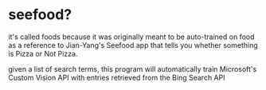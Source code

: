 # seefood?

it's called foods because it was originally meant to be auto-trained on food as a reference to Jian-Yang's Seefood app that tells you whether something is Pizza or Not Pizza.

given a list of search terms, this program will automatically train Microsoft's Custom Vision API with entries retrieved from the Bing Search API
